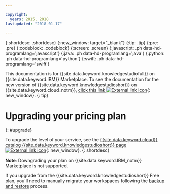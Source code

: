 ```yaml
---

copyright:
  years: 2015, 2018
lastupdated: "2018-01-17"

---
```


{:shortdesc: .shortdesc}
{:new_window: target="_blank"}
{:tip: .tip}
{:pre: .pre}
{:codeblock: .codeblock}
{:screen: .screen}
{:javascript: .ph data-hd-programlang='javascript'}
{:java: .ph data-hd-programlang='java'}
{:python: .ph data-hd-programlang='python'}
{:swift: .ph data-hd-programlang='swift'}

This documentation is for {{site.data.keyword.knowledgestudiofull}} on {{site.data.keyword.IBM}} Marketplace. To see the documentation for the new version of {{site.data.keyword.knowledgestudioshort}} on {{site.data.keyword.cloud_notm}}, [click this link ![External link icon](../../icons/launch-glyph.svg "External link icon")](https://console.bluemix.net/docs/services/watson-knowledge-studio/accessibility.html){: new_window}.
{: tip}

# Upgrading your pricing plan
{: #upgrade}

To upgrade the level of your service, see the [{{site.data.keyword.cloud}} catalog {{site.data.keyword.knowledgestudioshort}} page ![External link icon](../../icons/launch-glyph.svg "External link icon")](https://console.bluemix.net/catalog/services/knowledge-studio){: new_window}.
{: shortdesc}

**Note**: Downgrading your plan on {{site.data.keyword.IBM_notm}} Marketplace is not supported.

If you upgrade from the {{site.data.keyword.knowledgestudioshort}} Free plan, you'll need to manually migrate your workspaces following the [backup and restore](/docs/services/watson-knowledge-studio/backup-restore.html) process.
